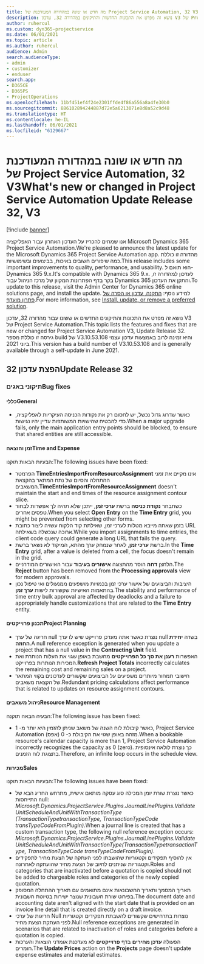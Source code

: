 ```yaml
---
title: מה חדש או שונה במהדורה המעודכנת של Project Service Automation, 32 V3
description: נושא זה מפרט את התכונות החדשות והתיקונים במהדורה 32, עדכון V3 של Project Service Automation.
author: ruhercul
ms.custom: dyn365-projectservice
ms.date: 06/01/2021
ms.topic: article
ms.author: ruhercul
audience: Admin
search.audienceType:
- admin
- customizer
- enduser
search.app:
- D365CE
- D365PS
- ProjectOperations
ms.openlocfilehash: 11bf451ef4f24e2301ffde4f86a556a8a4fe30b0
ms.sourcegitcommit: 886102894244887d72e5a6213071e8d8a52c9d48
ms.translationtype: HT
ms.contentlocale: he-IL
ms.lasthandoff: 06/01/2021
ms.locfileid: "6129667"
---
```

# <a name="whats-new-or-changed-in-project-service-automation-update-release-32-v3"></a><span data-ttu-id="9f8f0-103">מה חדש או שונה במהדורה המעודכנת של Project Service Automation, 32 V3</span><span class="sxs-lookup"><span data-stu-id="9f8f0-103">What's new or changed in Project Service Automation Update Release 32, V3</span></span>

[!include [banner](../includes/psa-now-project-operations.md)]

<span data-ttu-id="9f8f0-104">אנו שמחים להכריז על העדכון האחרון עבור האפליקציה Microsoft Dynamics 365 Project Service Automation.</span><span class="sxs-lookup"><span data-stu-id="9f8f0-104">We're pleased to announce the latest update for the Microsoft Dynamics 365 Project Service Automation app.</span></span> <span data-ttu-id="9f8f0-105">מהדורה זו כוללת כמה שיפורים חשובים באיכות, בביצועים ובשימושיות.</span><span class="sxs-lookup"><span data-stu-id="9f8f0-105">This release includes some important improvements to quality, performance, and usability.</span></span> <span data-ttu-id="9f8f0-106">הוא תואם ל- Dynamics 365 9.x.</span><span class="sxs-lookup"><span data-stu-id="9f8f0-106">It's compatible with Dynamics 365 9.x.</span></span> <span data-ttu-id="9f8f0-107">לעדכון למהדורה זו, בקר בדף הפתרונות המקוון של מרכז הניהול עבור Dynamics 365 והתקן את העדכון.</span><span class="sxs-lookup"><span data-stu-id="9f8f0-107">To update to this release, visit the Admin Center for Dynamics 365 online solutions page, and install the update.</span></span> <span data-ttu-id="9f8f0-108">למידע נוסף: [התקנה, עדכון או הסרה של פתרון מועדף](/power-platform/admin/install-remove-preferred-solution).</span><span class="sxs-lookup"><span data-stu-id="9f8f0-108">For more information, see [Install, update, or remove a preferred solution](/power-platform/admin/install-remove-preferred-solution).</span></span>

<span data-ttu-id="9f8f0-109">נושא זה מפרט את התכונות והתיקונים החדשים או ששונו עבור מהדורה 32, עדכון V3 של Project Service Automation.</span><span class="sxs-lookup"><span data-stu-id="9f8f0-109">This topic lists the features and fixes that are new or changed for Project Service Automation V3, Update Release 32.</span></span> <span data-ttu-id="9f8f0-110">גירסה זו כוללת מספר build של V3.10.53.108 והיא זמינה לרוב באמצעות עדכון עצמי ביוני 2021.</span><span class="sxs-lookup"><span data-stu-id="9f8f0-110">This version has a build number of V3.10.53.108 and is generally available through a self-update in June 2021.</span></span>

## <a name="update-release-32"></a><span data-ttu-id="9f8f0-111">הפצת עדכון 32</span><span class="sxs-lookup"><span data-stu-id="9f8f0-111">Update Release 32</span></span>

### <a name="bug-fixes"></a><span data-ttu-id="9f8f0-112">תיקוני באגים</span><span class="sxs-lookup"><span data-stu-id="9f8f0-112">Bug fixes</span></span>

#### <a name="general"></a><span data-ttu-id="9f8f0-113">כללי</span><span class="sxs-lookup"><span data-stu-id="9f8f0-113">General</span></span>

- <span data-ttu-id="9f8f0-114">כאשר שדרוג גדול נכשל, יש לחסום רק את נקודות הכניסה העיקריות לאפליקציה, כדי להבטיח שהישויות המשותפות עדיין יהיו נגישות.</span><span class="sxs-lookup"><span data-stu-id="9f8f0-114">When a major upgrade fails, only the main application entry points should be blocked, to ensure that shared entities are still accessible.</span></span>

#### <a name="time-and-expense"></a><span data-ttu-id="9f8f0-115">זמן והוצאה</span><span class="sxs-lookup"><span data-stu-id="9f8f0-115">Time and Expense</span></span>

<span data-ttu-id="9f8f0-116">הבעיות הבאות תוקנו:</span><span class="sxs-lookup"><span data-stu-id="9f8f0-116">The following issues have been fixed:</span></span>

- <span data-ttu-id="9f8f0-117">הפרמטר **TimeEntriesImportFromResourceAssignment** אינו מקיים את זמני ההתחלה והסיום של נתח המתאר בהקצאת המשאבים.</span><span class="sxs-lookup"><span data-stu-id="9f8f0-117">**TimeEntriesImportFromResourceAssignment** doesn't maintain the start and end times of the resource assignment contour slice.</span></span>
- <span data-ttu-id="9f8f0-118">כשתבחר **נקודת כניסה** ברשת **ערכי זמן**, ייתכן שלא תהיה לך אפשרות לבחור טפסים אחרים.</span><span class="sxs-lookup"><span data-stu-id="9f8f0-118">When you select **Open Entry** on the **Time Entry** grid, you might be prevented from selecting other forms.</span></span>
- <span data-ttu-id="9f8f0-119">בזמן שאתה מייבא מטלות לערכי זמן, שאילתת קוד הלקוח עשויה ליצור כתובת URL ארוכה שנכשלה בשאילתה.</span><span class="sxs-lookup"><span data-stu-id="9f8f0-119">While you import assignments to time entries, the client code query could generate a long URL that fails the query.</span></span>
- <span data-ttu-id="9f8f0-120">ברשת **ערכי זמן**, לאחר שנמחק ערך מהתא, המיקוד לא נשאר ברשת.</span><span class="sxs-lookup"><span data-stu-id="9f8f0-120">In the **Time Entry** grid, after a value is deleted from a cell, the focus doesn't remain in the grid.</span></span>
- <span data-ttu-id="9f8f0-121">הלחצן **דחה** הוסר מהתצוגה **אישורים בעיבוד** עבור האישורים המודרניים.</span><span class="sxs-lookup"><span data-stu-id="9f8f0-121">The **Reject** button has been removed from the **Processing approvals** view for modern approvals.</span></span>
- <span data-ttu-id="9f8f0-122">היציבות והביצועים של אישור ערכי זמן בכמויות מושפעים ממנעולים ואי טיפול נכון בהתאמות האישיות שקשורות לישות **ערך זמן**.</span><span class="sxs-lookup"><span data-stu-id="9f8f0-122">The stability and performance of time entry bulk approval are affected by deadlocks and a failure to appropriately handle customizations that are related to the **Time Entry** entity.</span></span>

#### <a name="project-planning"></a><span data-ttu-id="9f8f0-123">תכנון פרוייקטים</span><span class="sxs-lookup"><span data-stu-id="9f8f0-123">Project Planning</span></span>

- <span data-ttu-id="9f8f0-124">חריגה של ערך null נוצרת כאשר אתה מעדכן פרוייקט שיש לו ערך null בשדה **‏‫יחידת החוזה‬**.</span><span class="sxs-lookup"><span data-stu-id="9f8f0-124">A null reference exception is generated when you update a project that has a null value in the **Contracting Unit** field.</span></span>
- <span data-ttu-id="9f8f0-125">האפשרות **רענן את סך כל הפרוייקטים** מחשבת באופן שגוי את העלות הנותרת ואת המכירות הנותרות בפרוייקט.</span><span class="sxs-lookup"><span data-stu-id="9f8f0-125">**Refresh Project Totals** incorrectly calculates the remaining cost and remaining sales on a project.</span></span>
- <span data-ttu-id="9f8f0-126">חישובי תמחור מיותרים משפיעים על הביצועים שקשורים לעדכונים בקווי המתאר של הקצאת משאבים.</span><span class="sxs-lookup"><span data-stu-id="9f8f0-126">Redundant pricing calculations affect performance that is related to updates on resource assignment contours.</span></span>

#### <a name="resource-management"></a><span data-ttu-id="9f8f0-127">ניהול משאבים</span><span class="sxs-lookup"><span data-stu-id="9f8f0-127">Resource Management</span></span>

<span data-ttu-id="9f8f0-128">הבעיה הבאה תוקנה:</span><span class="sxs-lookup"><span data-stu-id="9f8f0-128">The following issue has been fixed:</span></span>

- <span data-ttu-id="9f8f0-129">כאשר קיבולת לוח השנה של משאב שניתן להזמין היא יותר מ- 1, Project Service Automation מזהה באופן שגוי את הקיבולת כ- 0 (אפס).</span><span class="sxs-lookup"><span data-stu-id="9f8f0-129">When a bookable resource's calendar capacity is more than 1, Project Service Automation incorrectly recognizes the capacity as 0 (zero).</span></span> <span data-ttu-id="9f8f0-130">כך נוצרת לולאה אינסופית בתצוגת לוח הזמנים.</span><span class="sxs-lookup"><span data-stu-id="9f8f0-130">Therefore, an infinite loop occurs in the schedule view.</span></span>

#### <a name="sales"></a><span data-ttu-id="9f8f0-131">מכירות</span><span class="sxs-lookup"><span data-stu-id="9f8f0-131">Sales</span></span>

<span data-ttu-id="9f8f0-132">הבעיות הבאות תוקנו:</span><span class="sxs-lookup"><span data-stu-id="9f8f0-132">The following issues have been fixed:</span></span>

- <span data-ttu-id="9f8f0-133">כאשר נוצרת שורת יומן המכילה סוג עסקה מותאם אישית, מתרחש החריג הבא של התייחסות null: *Microsoft.Dynamics.ProjectService.Plugins.JournalLinePlugins.ValidateUnitScheduleAndUnitWithTransactionType (TransactionTypetransactionType, TransactionTypeCode transTypeCodeFromPlugin)*.</span><span class="sxs-lookup"><span data-stu-id="9f8f0-133">When a journal line is created that has a custom transaction type, the following null reference exception occurs: *Microsoft.Dynamics.ProjectService.Plugins.JournalLinePlugins.ValidateUnitScheduleAndUnitWithTransactionType(TransactionTypetransactionType, TransactionTypeCode transTypeCodeFromPlugin)*.</span></span>
- <span data-ttu-id="9f8f0-134">אין להוסיף תפקידים וקטגוריות שהושבתו לפני העתקה של הצעת מחיר לתפקידים וקטגוריות שניתנים לחיוב של הצעת מחיר שהועתקה לאחרונה.</span><span class="sxs-lookup"><span data-stu-id="9f8f0-134">Roles and categories that are inactivated before a quotation is copied should not be added to chargeable roles and categories of the newly copied quotation.</span></span>
- <span data-ttu-id="9f8f0-135">תאריך המסמך ותאריך החשבונאות אינם מתואמים עם תאריך ההתחלה המסופק בפירוט שורת חשבונית שנוצר ישירות בטיוטת חשבונית.</span><span class="sxs-lookup"><span data-stu-id="9f8f0-135">The document date and accounting date aren't aligned with the start date that is provided on an invoice line detail that is created directly on a draft invoice.</span></span>
- <span data-ttu-id="9f8f0-136">חריגות של ערכי Null נוצרות בתרחישים שקשורים להשבתת תפקידים וקטגוריות לפני העתקת הצעת מחיר.</span><span class="sxs-lookup"><span data-stu-id="9f8f0-136">Null reference exceptions are generated in scenarios that are related to inactivation of roles and categories before a quotation is copied.</span></span>
- <span data-ttu-id="9f8f0-137">הפעולה **עדכן מחירים** בדף **פרוייקטים** לא מעדכנת אומדני הוצאות והערכות חומרים.</span><span class="sxs-lookup"><span data-stu-id="9f8f0-137">The **Update Prices** action on the **Projects** page doesn't update expense estimates and material estimates.</span></span>
